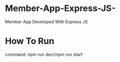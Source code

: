 # Member-App-Express-JS-
Member App Developed With Express JS 

# How To Run
command: npm run dev//npm run start
